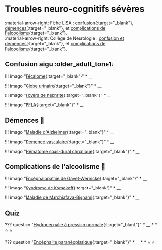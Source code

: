 # Troubles neuro-cognitifs sévères

:material-arrow-right: Fiche LiSA : [confusion](https://livret.uness.fr/lisa/Confusion,_d%C3%A9mences._(voir_item_132)){:target="_blank"}, [démences](https://livret.uness.fr/lisa/Troubles_cognitifs_du_sujet_%C3%A2g%C3%A9._(voir_item_108)){:target="_blank"}, et [complications de l'alcoolisme](https://livret.uness.fr/lisa/Conna%C3%AEtre_les_complications_m%C3%A9dicales_g%C3%A9n%C3%A9rales_principales_de_la_consommation_d%E2%80%99alcool_OIC-076-12-A){:target="_blank"}.  
:material-arrow-right: Collège de Neurologie : [confusion et démences](https://www.cen-neurologie.fr/fr/deuxieme-cycle/confusion-troubles-cognitifs-demence){:target="_blank"}, et [complications de l'alcoolisme](https://www.cen-neurologie.fr/fr/deuxieme-cycle/addiction-lalcool-complications-neurologiques-lalcoolisme){:target="_blank"}.


## Confusion aigu :older_adult_tone1:

!!! imago "[Fécalome](){:target="_blank"}"
    * __

!!! imago "[Globe urinaire](){:target="_blank"}"
    * __

!!! imago "[Foyers de néphrite](){:target="_blank"}"
    * __

!!! imago "[PFLA](){:target="_blank"}"
    * __
    

## Démences :exploding_head:

!!! imago "[Maladie d'Alzheimer](){:target="_blank"}"
    * __

!!! imago "[Démence vasculaire](){:target="_blank"}"
    * __

!!! imago "[Hématome sous-dural chronique](){:target="_blank"}"
    * __


## Complications de l'alcoolisme :champagne:

!!! imago "[Encéphalopathie de Gayet-Wernicke](){:target="_blank"}"
    * __

!!! imago "[Syndrome de Korsakoff](){:target="_blank"}"
    * __

!!! imago "[Maladie de Marchiafava-Bignami](){:target="_blank"}"
    * __


## Quiz

??? question "[Hydrocéphalie à pression normale](){:target="_blank"}"
    * __
    * 
    * :star:  :star:

??? question "[Encéphalite paranéoplasique](){:target="_blank"}"
    * __
    * 
    * :star:  :star: